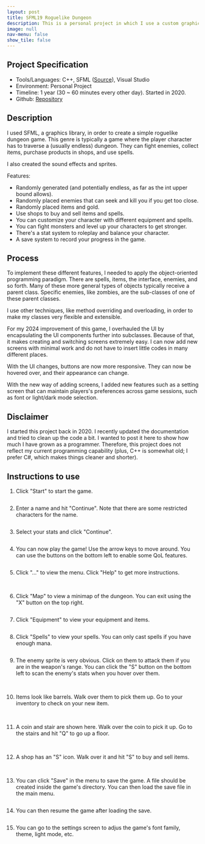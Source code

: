 ```yaml
---
layout: post
title: SFML19 Roguelike Dungeon
description: This is a personal project in which I use a custom graphics library called SFML (<a href="https://www.sfml-dev.org/">Source</a>) to make a simple roguelike dungeon game. You could say it is pretty much completed with some enemies, items, and level generation programmed out. It just needs some debugging with the UI, but it is completed otherwise. Maybe I will come back to it in the future.
image: null
nav-menu: false
show_tile: false
---
```


## Project Specification
<ul>
  <li>Tools/Languages: C++, SFML (<a href="https://www.sfml-dev.org/">Source</a>), Visual Studio</li>
  <li>Environment: Personal Project</li>
  <li>Timeline: 1 year (30 ~ 60 minutes every other day). Started in 2020.</li>
  <li>Github: <a href="https://github.com/namdo1225/SFML19_RoguelikeDungeon">Repository</a></li>
</ul>

## Description

I used SFML, a graphics library, in order to create a simple roguelike dungeon game. This genre is typically a game where the player character has to traverse a (usually endless) dungeon. They can fight enemies, collect items, purchase products in shops, and use spells.

I also created the sound effects and sprites.

Features:
<ul>
  <li>Randomly generated (and potentially endless, as far as the int upper bound allows).</li>
  <li>Randomly placed enemies that can seek and kill you if you get too close.</li>
  <li>Randomly placed items and gold.</li>
  <li>Use shops to buy and sell items and spells.</li>
  <li>You can customize your character with different equipment and spells.</li>
  <li>You can fight monsters and level up your characters to get stronger.</li>
  <li>There's a stat system to roleplay and balance your character.</li>
  <li>A save system to record your progress in the game.</li>
</ul>

## Process

To implement these different features, I needed to apply the object-oriented programming paradigm. There are spells, items, the interface, enemies, and so forth. Many of these more general types of objects typically receive a parent class. Specific enemies, like zombies, are the sub-classes of one of these parent classes.

I use other techniques, like method overriding and overloading, in order to make my classes very flexible and extensible.

For my 2024 improvement of this game, I overhauled the UI by encapsulating the UI components further into subclasses. Because of that, it makes creating and switching screens extremely easy. I can now add new screens with minimal work and do not have to insert little codes in many different places.

With the UI changes, buttons are now more responsive. They can now be hovered over, and their appearance can change.

With the new way of adding screens, I added new features such as a setting screen that can maintain players's preferences across game sessions, such as font or light/dark mode selection.

## Disclaimer

I started this project back in 2020. I recently updated the documentation and tried to clean up the code a bit. I wanted to post it here to show how much I have grown as a programmer. Therefore, this project does not reflect my current programming capability (plus, C++ is somewhat old; I prefer C#, which makes things cleaner and shorter).

## Instructions to use

1) Click "Start" to start the game.

<img src="{% link images/projects_media/20230526_sfml19/00_title.png %}" alt="" data-position="center center" />

2) Enter a name and hit "Continue". Note that there are some restricted characters for the name.

<img src="{% link images/projects_media/20230526_sfml19/01_name.png %}" alt="" data-position="center center" />

3) Select your stats and click "Continue".

<img src="{% link images/projects_media/20230526_sfml19/02_stat.png %}" alt="" data-position="center center" />

4) You can now play the game! Use the arrow keys to move around. You can use the buttons on the bottom left to enable some QoL features.

<img src="{% link images/projects_media/20230526_sfml19/03_main.png %}" alt="" data-position="center center" />

5) Click "..." to view the menu. Click "Help" to get more instructions.

<img src="{% link images/projects_media/20230526_sfml19/04_menu.png %}" alt="" data-position="center center" />
<img src="{% link images/projects_media/20230526_sfml19/04_menuhelp.png %}" alt="" data-position="center center" />

6) Click "Map" to view a minimap of the dungeon. You can exit using the "X" button on the top right.

<img src="{% link images/projects_media/20230526_sfml19/05_map.png %}" alt="" data-position="center center" />

7) Click "Equipment" to view your equipment and items.

<img src="{% link images/projects_media/20230526_sfml19/06_equipment.png %}" alt="" data-position="center center" />

8) Click "Spells" to view your spells. You can only cast spells if you have enough mana.

<img src="{% link images/projects_media/20230526_sfml19/07_spell.png %}" alt="" data-position="center center" />

9) The enemy sprite is very obvious. Click on them to attack them if you are in the weapon's range. You can click the "S" button on the bottom left to scan the enemy's stats when you hover over them.

<img src="{% link images/projects_media/20230526_sfml19/08_enemy.png %}" alt="" data-position="center center" />

<img src="{% link images/projects_media/20230526_sfml19/08_enemy_stat.png %}" alt="" data-position="center center" />

10) Items look like barrels. Walk over them to pick them up. Go to your inventory to check on your new item.

<img src="{% link images/projects_media/20230526_sfml19/09_item.png %}" alt="" data-position="center center" />

<img src="{% link images/projects_media/20230526_sfml19/09_item_got.png %}" alt="" data-position="center center" />

11) A coin and stair are shown here. Walk over the coin to pick it up. Go to the stairs and hit "Q" to go up a floor.

<img src="{% link images/projects_media/20230526_sfml19/10_stair_coin.png %}" alt="" data-position="center center" />

<img src="{% link images/projects_media/20230526_sfml19/11_stair_next.png %}" alt="" data-position="center center" />

12) A shop has an "S" icon. Walk over it and hit "S" to buy and sell items.

<img src="{% link images/projects_media/20230526_sfml19/12_shop.png %}" alt="" data-position="center center" />

<img src="{% link images/projects_media/20230526_sfml19/13_shop_buy.png %}" alt="" data-position="center center" />

13) You can click "Save" in the menu to save the game. A file should be created inside the game's directory. You can then load the save file in the main menu.

<img src="{% link images/projects_media/20230526_sfml19/14_load.png %}" alt="" data-position="center center" />

14) You can then resume the game after loading the save.

<img src="{% link images/projects_media/20230526_sfml19/15_resume.png %}" alt="" data-position="center center" />

15) You can go to the settings screen to adjus the game's font family, theme, light mode, etc.

<img src="{% link images/projects_media/20230526_sfml19/16_settings.png %}" alt="" data-position="center center" />
